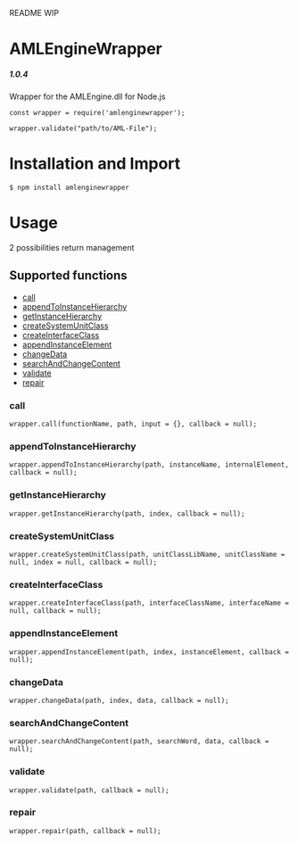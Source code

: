 README WIP
# AMLEngineWrapper
##### *1.0.4*
Wrapper for the AMLEngine.dll for Node.js

````
const wrapper = require('amlenginewrapper');

wrapper.validate("path/to/AML-File");
````

# Installation and Import
````
$ npm install amlenginewrapper
````

# Usage
2 possibilities
return management

## Supported functions
- [call](#call)
- [appendToInstanceHierarchy](#appendtoinstancehierarchy)
- [getInstanceHierarchy](#getinstancehierarchy)
- [createSystemUnitClass](#createsystemunitclass)
- [createInterfaceClass](#createinterfaceclass)
- [appendInstanceElement](#appendinstanceelement)
- [changeData](#changedata)
- [searchAndChangeContent](#searchandchangecontent)
- [validate](#validate)
- [repair](#repair)

### call
````
wrapper.call(functionName, path, input = {}, callback = null);
````

### appendToInstanceHierarchy
````
wrapper.appendToInstanceHierarchy(path, instanceName, internalElement, callback = null);
````

### getInstanceHierarchy
````
wrapper.getInstanceHierarchy(path, index, callback = null);
````

### createSystemUnitClass
````
wrapper.createSystemUnitClass(path, unitClassLibName, unitClassName = null, index = null, callback = null);
````

### createInterfaceClass
````
wrapper.createInterfaceClass(path, interfaceClassName, interfaceName = null, callback = null);
````

### appendInstanceElement
````
wrapper.appendInstanceElement(path, index, instanceElement, callback = null);
````

### changeData
````
wrapper.changeData(path, index, data, callback = null);
````

### searchAndChangeContent
````
wrapper.searchAndChangeContent(path, searchWord, data, callback = null);
````

### validate
````
wrapper.validate(path, callback = null);
````

### repair
````
wrapper.repair(path, callback = null);
````
